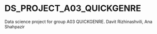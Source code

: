 # DS_PROJECT_A03_QUICKGENRE
Data science project for group A03 QUICKGENRE. Davit Rizhinashvili, Ana Shahpazir
